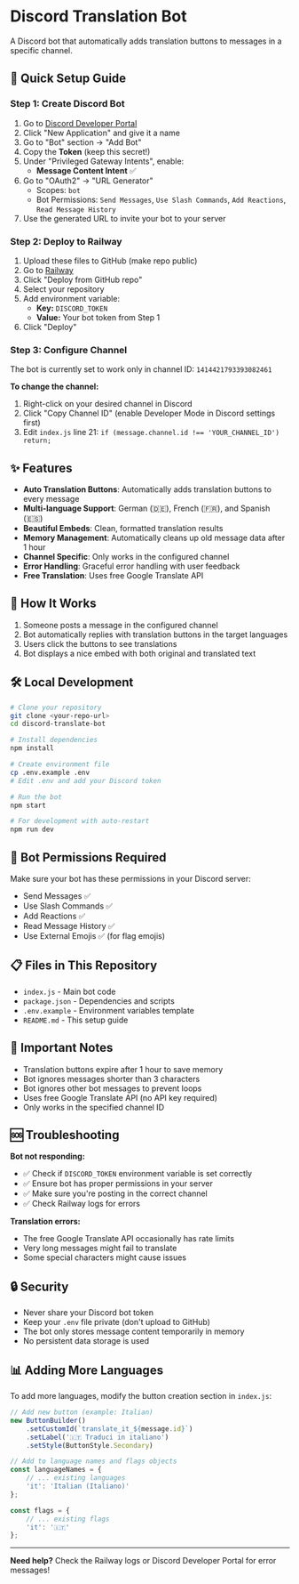# Discord Translation Bot

A Discord bot that automatically adds translation buttons to messages in a specific channel.

## 🚀 Quick Setup Guide

### Step 1: Create Discord Bot
1. Go to [Discord Developer Portal](https://discord.com/developers/applications)
2. Click "New Application" and give it a name
3. Go to "Bot" section → "Add Bot"
4. Copy the **Token** (keep this secret!)
5. Under "Privileged Gateway Intents", enable:
   - **Message Content Intent** ✅
6. Go to "OAuth2" → "URL Generator"
   - Scopes: `bot`
   - Bot Permissions: `Send Messages`, `Use Slash Commands`, `Add Reactions`, `Read Message History`
7. Use the generated URL to invite your bot to your server

### Step 2: Deploy to Railway
1. Upload these files to GitHub (make repo public)
2. Go to [Railway](https://railway.app)
3. Click "Deploy from GitHub repo"
4. Select your repository
5. Add environment variable:
   - **Key:** `DISCORD_TOKEN`
   - **Value:** Your bot token from Step 1
6. Click "Deploy"

### Step 3: Configure Channel
The bot is currently set to work only in channel ID: `1414421793393082461`

**To change the channel:**
1. Right-click on your desired channel in Discord
2. Click "Copy Channel ID" (enable Developer Mode in Discord settings first)
3. Edit `index.js` line 21: `if (message.channel.id !== 'YOUR_CHANNEL_ID') return;`

## ✨ Features

- **Auto Translation Buttons**: Automatically adds translation buttons to every message
- **Multi-language Support**: German (🇩🇪), French (🇫🇷), and Spanish (🇪🇸)
- **Beautiful Embeds**: Clean, formatted translation results
- **Memory Management**: Automatically cleans up old message data after 1 hour
- **Channel Specific**: Only works in the configured channel
- **Error Handling**: Graceful error handling with user feedback
- **Free Translation**: Uses free Google Translate API

## 📝 How It Works

1. Someone posts a message in the configured channel
2. Bot automatically replies with translation buttons in the target languages
3. Users click the buttons to see translations
4. Bot displays a nice embed with both original and translated text

## 🛠️ Local Development

```bash
# Clone your repository
git clone <your-repo-url>
cd discord-translate-bot

# Install dependencies
npm install

# Create environment file
cp .env.example .env
# Edit .env and add your Discord token

# Run the bot
npm start

# For development with auto-restart
npm run dev
```

## 🔧 Bot Permissions Required

Make sure your bot has these permissions in your Discord server:
- Send Messages ✅
- Use Slash Commands ✅
- Add Reactions ✅
- Read Message History ✅
- Use External Emojis ✅ (for flag emojis)

## 📋 Files in This Repository

- `index.js` - Main bot code
- `package.json` - Dependencies and scripts
- `.env.example` - Environment variables template
- `README.md` - This setup guide

## 🚫 Important Notes

- Translation buttons expire after 1 hour to save memory
- Bot ignores messages shorter than 3 characters
- Bot ignores other bot messages to prevent loops
- Uses free Google Translate API (no API key required)
- Only works in the specified channel ID

## 🆘 Troubleshooting

**Bot not responding:**
- ✅ Check if `DISCORD_TOKEN` environment variable is set correctly
- ✅ Ensure bot has proper permissions in your server
- ✅ Make sure you're posting in the correct channel
- ✅ Check Railway logs for errors

**Translation errors:**
- The free Google Translate API occasionally has rate limits
- Very long messages might fail to translate
- Some special characters might cause issues

## 🔒 Security

- Never share your Discord bot token
- Keep your `.env` file private (don't upload to GitHub)
- The bot only stores message content temporarily in memory
- No persistent data storage is used

## 📊 Adding More Languages

To add more languages, modify the button creation section in `index.js`:

```javascript
// Add new button (example: Italian)
new ButtonBuilder()
    .setCustomId(`translate_it_${message.id}`)
    .setLabel('🇮🇹 Traduci in italiano')
    .setStyle(ButtonStyle.Secondary)

// Add to language names and flags objects
const languageNames = {
    // ... existing languages
    'it': 'Italian (Italiano)'
};

const flags = {
    // ... existing flags
    'it': '🇮🇹'
};
```

---

**Need help?** Check the Railway logs or Discord Developer Portal for error messages!
